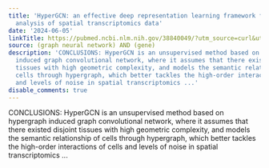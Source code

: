 ```yaml
---
title: 'HyperGCN: an effective deep representation learning framework for the integrative
  analysis of spatial transcriptomics data'
date: '2024-06-05'
linkTitle: https://pubmed.ncbi.nlm.nih.gov/38840049/?utm_source=curl&utm_medium=rss&utm_campaign=pubmed-2&utm_content=1x5bM_TNL8gjogAcnslpo2s2PbDe-61JVM2h9yowOYSiZ7Dkrt&fc=20220919211934&ff=20240606180803&v=2.18.0.post9+e462414
source: (graph neural network) AND (gene)
description: 'CONCLUSIONS: HyperGCN is an unsupervised method based on hypergraph
  induced graph convolutional network, where it assumes that there existed disjoint
  tissues with high geometric complexity, and models the semantic relationship of
  cells through hypergraph, which better tackles the high-order interactions of cells
  and levels of noise in spatial transcriptomics ...'
disable_comments: true
---
```

CONCLUSIONS: HyperGCN is an unsupervised method based on hypergraph induced graph convolutional network, where it assumes that there existed disjoint tissues with high geometric complexity, and models the semantic relationship of cells through hypergraph, which better tackles the high-order interactions of cells and levels of noise in spatial transcriptomics ...